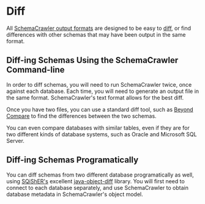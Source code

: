 # Diff

All [SchemaCrawler output formats](output.html) are designed to be easy to
[diff](https://en.wikipedia.org/wiki/Diff), or find differences with other
schemas that may have been output in the same format.

## Diff-ing Schemas Using the SchemaCrawler Command-line

In order to diff schemas, you will need to run SchemaCrawler twice,
once against each database. Each time, you will need to generate an output
file in the same format. SchemaCrawler's text format allows for the best
diff.

Once you have two files, you can use a standard diff tool, such as 
[Beyond Compare](https://www.scootersoftware.com/) to find the differences
between the two schemas.

You can even compare databases with similar tables, even if they are for two
different kinds of database systems, such as Oracle and Microsoft SQL Server.

## Diff-ing Schemas Programatically

You can diff schemas from two different database programatically as
well, using [SQiShER's](https://github.com/SQiShER) excellent
[java-object-diff](https://github.com/SQiShER/java-object-diff) library.
You will first need to connect to each database separately, and use
SchemaCrawler to obtain database metadata in SchemaCrawler's object
model.
